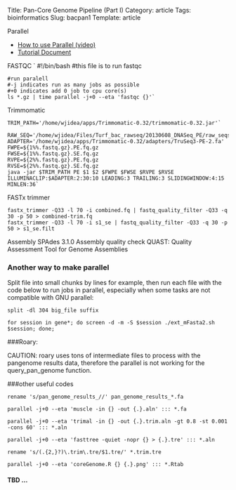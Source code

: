 Title: Pan-Core Genome Pipeline (Part I)
Category: article
Tags: bioinformatics
Slug: bacpan1
Template: article



Parallel  
- [How to use Parallel (video)](https://www.youtube.com/watch?v=OpaiGYxkSuQ)  
- [Tutorial Document](http://www.gnu.org/software/parallel/parallel_tutorial.html)

FASTQC
`
	#!/bin/bash
	#this file is to run fastqc
	
	#run paralell
	#-j indicates run as many jobs as possible
	#+0 indicates add 0 job to cpu core(s)
	ls *.gz | time parallel -j+0 --eta 'fastqc {}'`

Trimmomatic

	TRIM_PATH='/home/wjidea/apps/Trimmomatic-0.32/trimmomatic-0.32.jar'`

	RAW_SEQ='/home/wjidea/Files/Turf_bac_rawseq/20130608_DNASeq_PE/raw_seqs'
	ADAPTER='/home/wjidea/apps/Trimmomatic-0.32/adapters/TruSeq3-PE-2.fa'
	FWPE=${1%%.fastq.gz}.PE.fq.gz
	FWSE=${1%%.fastq.gz}.SE.fq.gz
	RVPE=${2%%.fastq.gz}.PE.fq.gz
	RVSE=${2%%.fastq.gz}.SE.fq.gz
	java -jar $TRIM_PATH PE $1 $2 $FWPE $FWSE $RVPE $RVSE ILLUMINACLIP:$ADAPTER:2:30:10 LEADING:3 TRAILING:3 SLIDINGWINDOW:4:15 MINLEN:36`

FASTx trimmer

	fastx_trimmer -Q33 -l 70 -i combined.fq | fastq_quality_filter -Q33 -q 30 -p 50 > combined-trim.fq
	fastx_trimmer -Q33 -l 70 -i s1_se | fastq_quality_filter -Q33 -q 30 -p 50 > s1_se.filt
	
Assembly
	SPAdes 3.1.0
Assembly quality check
	QUAST: Quality Assessment Tool for Genome Assemblies

### Another way to make parallel
Split file into small chunks by lines for example, then run each file with the code below to run jobs in parallel, especially when some tasks are not compatible with GNU parallel:

    split -dl 304 big_file suffix

`for session in gene*;
 do screen -d -m -S $session ./ext_mFasta2.sh $session;
done;`

###Roary:

CAUTION: roary uses tons of intermediate files to process with the pangenome results data, therefore the parallel is not working for the query_pan_genome function.

###other useful codes

	rename 's/pan_genome_results_//' pan_genome_results_*.fa

	parallel -j+0 --eta 'muscle -in {} -out {.}.aln' ::: *.fa

	parallel -j+0 --eta 'trimal -in {} -out {.}.trim.aln -gt 0.8 -st 0.001 -cons 60' ::: *.aln

	parallel -j+0 --eta 'fasttree -quiet -nopr {} > {.}.tre' ::: *.aln

	rename 's/(.{2,}?)\.trim\.tre/$1.tre/' *.trim.tre       

	parallel -j+0 --eta 'coreGenome.R {} {.}.png' ::: *.Rtab 

#### TBD ...